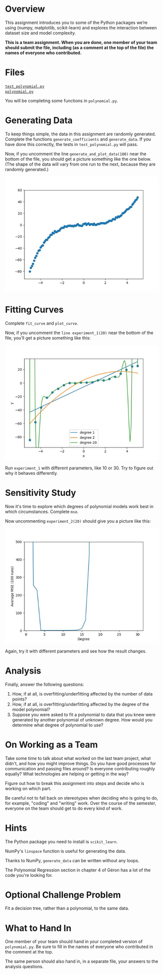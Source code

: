 # Overview
This assignment introduces you to some of the Python packages we’re using (numpy, matplotlib, scikit-learn) and explores the interaction between dataset size and model complexity.

**This is a team assignment. When you are done, one member of your team should submit the file, including (as a comment at the top of the file) the names of everyone who contributed.**

# Files
[`test_polynomial.py`](../test/test_polynomial.py)  
[`polynomial.py`](../src/polynomial.py)

You will be completing some functions in `polynomial.py`.

# Generating Data

To keep things simple, the data in this assignment are randomly generated. Complete the functions `generate_coefficients` and `generate_data`. If you have done this correctly, the tests in `test_polynomial.py` will pass.

Now, if you uncomment the line `generate_and_plot_data(100)` near the bottom of the file, you should get a picture something like the one below. (The shape of the data will vary from one run to the next, because they are randomly generated.)

![Several points near a waving curve](../images/poly1.jpg)

# Fitting Curves
Complete `fit_curve` and `plot_curve`.

Now, if you uncomment the `line experiment_1(20)` near the bottom of the file, you’ll get a picture something like this:

![Data points with several curves plotted through them](../images/poly2.jpg)

Run `experiment_1` with different parameters, like 10 or 30. Try to figure out why it behaves differently.

# Sensitivity Study

Now it's time to explore which degrees of polynomial models work best in which circumstances. Complete `mse`.

Now uncommenting `experiment_2(20)` should give you a picture like this:

![Plot of average MSE as a function of degree](../images/poly3.jpg)

Again, try it with different parameters and see how the result changes.

# Analysis

Finally, answer the following questions:
1. How, if at all, is overfitting/underfitting affected by the number of data points?
2. How, if at all, is overfitting/underfitting affected by the degree of the model polynomial?
3. Suppose you were asked to fit a polynomial to data that you knew were generated by another polynomial of unknown degree. How would you determine what degree of polynomial to use?

# On Working as a Team

Take some time to talk about what worked on the last team project, what didn't, and how you might improve things. Do you have good processes for communication and passing files around? Is everyone contributing roughly equally? What technologies are helping or getting in the way?

Figure out how to break this assignment into steps and decide who is working on which part.

Be careful not to fall back on stereotypes when deciding who is going to do, for example, "coding" and "writing" work. Over the course of the semester, everyone on the team should get to do every kind of work.

# Hints
The Python package you need to install is `scikit_learn`.

NumPy's `linspace` function is useful for generating the data.

Thanks to NumPy, `generate_data` can be written without any loops.

The Polynomial Regression section in chapter 4 of Géron has a lot of the code you're looking for.

# Optional Challenge Problem
Fit a decision tree, rather than a polynomial, to the same data.

# What to Hand In
One member of your team should hand in your completed version of `polynomial.py`. Be sure to fill in the names of everyone who contributed in the comment at the top.

The same person should also hand in, in a separate file, your answers to the analysis questions.
